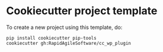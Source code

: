 # Cookiecutter project template

To create a new project using this template, do:

    pip install cookiecutter pip-tools
    cookiecutter gh:RapidAgileSoftware/cc_wp_plugin
